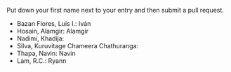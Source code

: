 Put down your first name next to your entry and then submit a pull request.
- Bazan Flores, Luis I.: Iván
- Hosain, Alamgir: Alamgir
- Nadimi, Khadija:
- Silva, Kuruvitage Chameera Chathuranga:
- Thapa, Navin: Navin
- Lam, R.C.: Ryann
